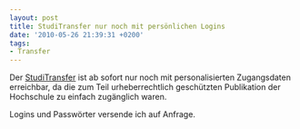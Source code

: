```yaml
---
layout: post
title: StudiTransfer nur noch mit persönlichen Logins
date: '2010-05-26 21:39:31 +0200'
tags:
- Transfer
---
```

<p>Der <a href="/studitransfer">StudiTransfer</a> ist ab sofort nur noch mit personalisierten Zugangsdaten erreichbar, da die zum Teil urheberrechtlich geschützten Publikation der Hochschule zu einfach zugänglich waren.</p>
<p>Logins und Passwörter versende ich auf Anfrage.</p>
<div id="_mcePaste" style="position: absolute; left: -10000px; top: 0px; width: 1px; height: 1px; overflow: hidden;">/studitransfer</div>
